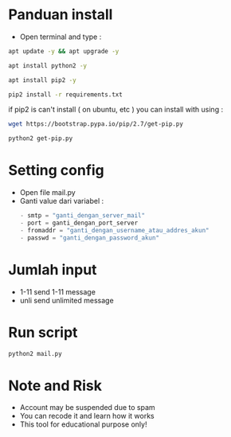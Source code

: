 # Panduan install
- Open terminal and type :
```bash
apt update -y && apt upgrade -y
```
```bash
apt install python2 -y
```
```bash
apt install pip2 -y
```
```bash
pip2 install -r requirements.txt
```
if pip2 is can't install ( on ubuntu, etc ) you can install with using :
```bash
wget https://bootstrap.pypa.io/pip/2.7/get-pip.py
```
```bash
python2 get-pip.py
```
# Setting config
- Open file mail.py
- Ganti value dari variabel :
  ```python
  - smtp = "ganti_dengan_server_mail"
  - port = ganti_dengan_port_server
  - fromaddr = "ganti_dengan_username_atau_addres_akun"
  - passwd = "ganti_dengan_password_akun"
   ```
# Jumlah input
- 1-11 send 1-11 message
- unli send unlimited message
# Run script
```bash
python2 mail.py
```
# Note and Risk
- Account may be suspended due to spam
- You can recode it and learn how it works
- This tool for educational purpose only!

